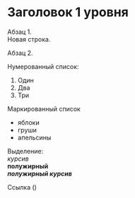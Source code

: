 # Заголовок 1 уровня

Абзац 1.  
Новая строка.

Абзац 2.

Нумерованный список:
1. Один
2. Два
3. Три

Маркированный список
- яблоки
- груши
- апельсины

Выделение:  
*курсив*  
**полужирный**  
***полужирный курсив***

Ссылка ()
